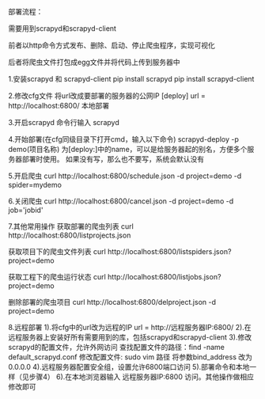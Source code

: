 部署流程：

需要用到scrapyd和scrapyd-client

前者以http命令方式发布、删除、启动、停止爬虫程序，实现可视化

后者将爬虫文件打包成egg文件并将代码上传到服务器中


1.安装scrapyd 和 scrapyd-client
pip install scrapyd
pip install scrapyd-client

2.修改cfg文件
将url改成要部署的服务器的公网IP
[deploy]
url = http://localhost:6800/         本地部署

3.开启scrapyd
命令行输入 scrapyd

4.开始部署(在cfg同级目录下打开cmd，输入以下命令)
scrapyd-deploy <target> -p demo(项目名称)
<target>为[deploy:<name>]中的name，可以是给服务器起的别名，方便多个服务器部署时使用。
    如果没有写<name>，那么<target>也不要写，系统会默认没有

5.开启爬虫
curl http://localhost:6800/schedule.json -d project=demo -d spider=mydemo

6.关闭爬虫
curl http://localhost:6800/cancel.json -d project=demo -d job='jobid'

7.其他常用操作
获取部署的爬虫列表
curl http://localhost:6800/listprojects.json

获取项目下的爬虫文件列表
curl http://localhost:6800/listspiders.json?project=demo

获取工程下的爬虫运行状态
curl http://localhost:6800/listjobs.json?project=demo

删除部署的爬虫项目
curl http://localhost:6800/delproject.json -d project=demo

8.远程部署
    1).将cfg中的url改为远程的IP
       url = http://远程服务器IP:6800/ 
    2).在远程服务器上安装好所有需要用到的库，包括scrapyd和scrapyd-client
    3).修改scrapyd的配置文件，允许外网访问 
        查找配置文件的路径：find -name default_scrapyd.conf
        修改配置文件: sudo vim 路径
        将参数bind_address 改为0.0.0.0
    4).远程服务器配置安全组，设置允许6800端口访问
    5).部署命令和本地一样（见步骤4）
    6).在本地浏览器输入 远程服务器IP:6800 访问。其他操作做相应修改即可
